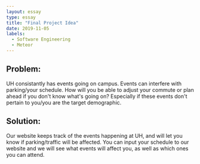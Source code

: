 ```yaml
---
layout: essay
type: essay
title: "Final Project Idea"
date: 2019-11-05
labels:
  - Software Engineering
  - Meteor
---
```



Problem:
---
  UH consistantly has events going on campus. Events can interfere with parking/your schedule. How will you be able to adjust your commute or plan ahead if you don't know what's going on? Especially if these events don't pertain to you/you are the target demographic. 


Solution:
---
  Our website keeps track of the events happening at UH, and will let you know if parking/traffic will be affected. You can input your schedule to our website and we will see what events will affect you, as well as which ones you can attend. 
